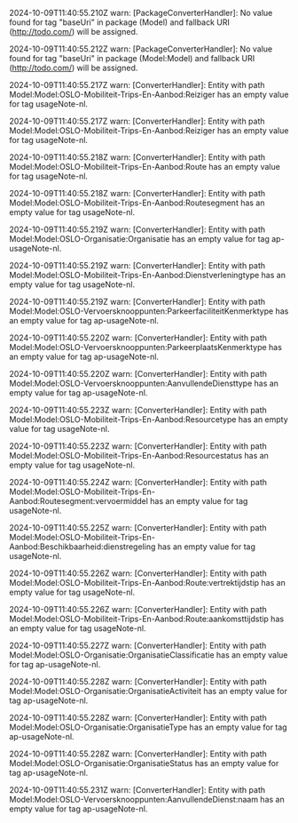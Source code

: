 2024-10-09T11:40:55.210Z warn: [PackageConverterHandler]: No value found for tag "baseUri" in package (Model) and fallback URI (http://todo.com/) will be assigned.

2024-10-09T11:40:55.212Z warn: [PackageConverterHandler]: No value found for tag "baseUri" in package (Model:Model) and fallback URI (http://todo.com/) will be assigned.

2024-10-09T11:40:55.217Z warn: [ConverterHandler]: Entity with path Model:Model:OSLO-Mobiliteit-Trips-En-Aanbod:Reiziger has an empty value for tag usageNote-nl.

2024-10-09T11:40:55.217Z warn: [ConverterHandler]: Entity with path Model:Model:OSLO-Mobiliteit-Trips-En-Aanbod:Reiziger has an empty value for tag usageNote-nl.

2024-10-09T11:40:55.218Z warn: [ConverterHandler]: Entity with path Model:Model:OSLO-Mobiliteit-Trips-En-Aanbod:Route has an empty value for tag usageNote-nl.

2024-10-09T11:40:55.218Z warn: [ConverterHandler]: Entity with path Model:Model:OSLO-Mobiliteit-Trips-En-Aanbod:Routesegment has an empty value for tag usageNote-nl.

2024-10-09T11:40:55.219Z warn: [ConverterHandler]: Entity with path Model:Model:OSLO-Organisatie:Organisatie has an empty value for tag ap-usageNote-nl.

2024-10-09T11:40:55.219Z warn: [ConverterHandler]: Entity with path Model:Model:OSLO-Mobiliteit-Trips-En-Aanbod:Dienstverleningtype has an empty value for tag usageNote-nl.

2024-10-09T11:40:55.219Z warn: [ConverterHandler]: Entity with path Model:Model:OSLO-Vervoersknooppunten:ParkeerfaciliteitKenmerktype has an empty value for tag ap-usageNote-nl.

2024-10-09T11:40:55.220Z warn: [ConverterHandler]: Entity with path Model:Model:OSLO-Vervoersknooppunten:ParkeerplaatsKenmerktype has an empty value for tag ap-usageNote-nl.

2024-10-09T11:40:55.220Z warn: [ConverterHandler]: Entity with path Model:Model:OSLO-Vervoersknooppunten:AanvullendeDiensttype has an empty value for tag ap-usageNote-nl.

2024-10-09T11:40:55.223Z warn: [ConverterHandler]: Entity with path Model:Model:OSLO-Mobiliteit-Trips-En-Aanbod:Resourcetype has an empty value for tag usageNote-nl.

2024-10-09T11:40:55.223Z warn: [ConverterHandler]: Entity with path Model:Model:OSLO-Mobiliteit-Trips-En-Aanbod:Resourcestatus has an empty value for tag usageNote-nl.

2024-10-09T11:40:55.224Z warn: [ConverterHandler]: Entity with path Model:Model:OSLO-Mobiliteit-Trips-En-Aanbod:Routesegment:vervoermiddel has an empty value for tag usageNote-nl.

2024-10-09T11:40:55.225Z warn: [ConverterHandler]: Entity with path Model:Model:OSLO-Mobiliteit-Trips-En-Aanbod:Beschikbaarheid:dienstregeling has an empty value for tag usageNote-nl.

2024-10-09T11:40:55.226Z warn: [ConverterHandler]: Entity with path Model:Model:OSLO-Mobiliteit-Trips-En-Aanbod:Route:vertrektijdstip has an empty value for tag usageNote-nl.

2024-10-09T11:40:55.226Z warn: [ConverterHandler]: Entity with path Model:Model:OSLO-Mobiliteit-Trips-En-Aanbod:Route:aankomsttijdstip has an empty value for tag usageNote-nl.

2024-10-09T11:40:55.227Z warn: [ConverterHandler]: Entity with path Model:Model:OSLO-Organisatie:OrganisatieClassificatie has an empty value for tag ap-usageNote-nl.

2024-10-09T11:40:55.228Z warn: [ConverterHandler]: Entity with path Model:Model:OSLO-Organisatie:OrganisatieActiviteit has an empty value for tag ap-usageNote-nl.

2024-10-09T11:40:55.228Z warn: [ConverterHandler]: Entity with path Model:Model:OSLO-Organisatie:OrganisatieType has an empty value for tag ap-usageNote-nl.

2024-10-09T11:40:55.228Z warn: [ConverterHandler]: Entity with path Model:Model:OSLO-Organisatie:OrganisatieStatus has an empty value for tag ap-usageNote-nl.

2024-10-09T11:40:55.231Z warn: [ConverterHandler]: Entity with path Model:Model:OSLO-Vervoersknooppunten:AanvullendeDienst:naam has an empty value for tag ap-usageNote-nl.

